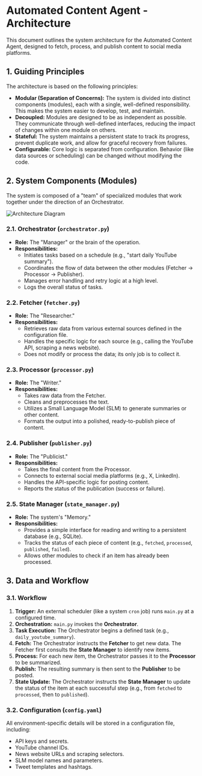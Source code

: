 # Automated Content Agent - Architecture

This document outlines the system architecture for the Automated Content Agent, designed to fetch, process, and publish content to social media platforms.

## 1. Guiding Principles

The architecture is based on the following principles:

- **Modular (Separation of Concerns):** The system is divided into distinct components (modules), each with a single, well-defined responsibility. This makes the system easier to develop, test, and maintain.
- **Decoupled:** Modules are designed to be as independent as possible. They communicate through well-defined interfaces, reducing the impact of changes within one module on others.
- **Stateful:** The system maintains a persistent state to track its progress, prevent duplicate work, and allow for graceful recovery from failures.
- **Configurable:** Core logic is separated from configuration. Behavior (like data sources or scheduling) can be changed without modifying the code.

## 2. System Components (Modules)

The system is composed of a "team" of specialized modules that work together under the direction of an Orchestrator.

![Architecture Diagram](https://i.imgur.com/5gAqB4x.png)

### 2.1. Orchestrator (`orchestrator.py`)

- **Role:** The "Manager" or the brain of the operation.
- **Responsibilities:**
    - Initiates tasks based on a schedule (e.g., "start daily YouTube summary").
    - Coordinates the flow of data between the other modules (Fetcher -> Processor -> Publisher).
    - Manages error handling and retry logic at a high level.
    - Logs the overall status of tasks.

### 2.2. Fetcher (`fetcher.py`)

- **Role:** The "Researcher."
- **Responsibilities:**
    - Retrieves raw data from various external sources defined in the configuration file.
    - Handles the specific logic for each source (e.g., calling the YouTube API, scraping a news website).
    - Does not modify or process the data; its only job is to collect it.

### 2.3. Processor (`processor.py`)

- **Role:** The "Writer."
- **Responsibilities:**
    - Takes raw data from the Fetcher.
    - Cleans and preprocesses the text.
    - Utilizes a Small Language Model (SLM) to generate summaries or other content.
    - Formats the output into a polished, ready-to-publish piece of content.

### 2.4. Publisher (`publisher.py`)

- **Role:** The "Publicist."
- **Responsibilities:**
    - Takes the final content from the Processor.
    - Connects to external social media platforms (e.g., X, LinkedIn).
    - Handles the API-specific logic for posting content.
    - Reports the status of the publication (success or failure).

### 2.5. State Manager (`state_manager.py`)

- **Role:** The system's "Memory."
- **Responsibilities:**
    - Provides a simple interface for reading and writing to a persistent database (e.g., SQLite).
    - Tracks the status of each piece of content (e.g., `fetched`, `processed`, `published`, `failed`).
    - Allows other modules to check if an item has already been processed.

## 3. Data and Workflow

### 3.1. Workflow

1.  **Trigger:** An external scheduler (like a system `cron` job) runs `main.py` at a configured time.
2.  **Orchestration:** `main.py` invokes the **Orchestrator**.
3.  **Task Execution:** The Orchestrator begins a defined task (e.g., `daily_youtube_summary`).
4.  **Fetch:** The Orchestrator instructs the **Fetcher** to get new data. The Fetcher first consults the **State Manager** to identify new items.
5.  **Process:** For each new item, the Orchestrator passes it to the **Processor** to be summarized.
6.  **Publish:** The resulting summary is then sent to the **Publisher** to be posted.
7.  **State Update:** The Orchestrator instructs the **State Manager** to update the status of the item at each successful step (e.g., from `fetched` to `processed`, then to `published`).

### 3.2. Configuration (`config.yaml`)

All environment-specific details will be stored in a configuration file, including:
- API keys and secrets.
- YouTube channel IDs.
- News website URLs and scraping selectors.
- SLM model names and parameters.
- Tweet templates and hashtags.
